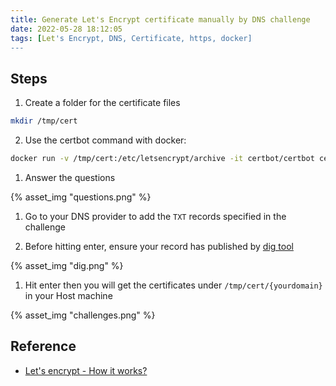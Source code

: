 ```yaml
---
title: Generate Let's Encrypt certificate manually by DNS challenge
date: 2022-05-28 18:12:05
tags: [Let's Encrypt, DNS, Certificate, https, docker]
---
```


## Steps

1. Create a folder for the certificate files

  ```sh
  mkdir /tmp/cert
  ```

2. Use the certbot command with docker:

  ```sh
  docker run -v /tmp/cert:/etc/letsencrypt/archive -it certbot/certbot certonly --preferred-challenges dns --manual
  ```

1. Answer the questions

  {% asset_img "questions.png" %}

1. Go to your DNS provider to add the `TXT` records specified in the challenge

1. Before hitting enter, ensure your record has published by [dig tool](https://toolbox.googleapps.com/apps/dig/#TXT/_acme-challenge.mvrater.com.)

  {% asset_img "dig.png" %}

1. Hit enter then you will get the certificates under `/tmp/cert/{yourdomain}` in your Host machine

  {% asset_img "challenges.png" %}

## Reference

- [Let's encrypt - How it works?](https://letsencrypt.org/how-it-works/)
